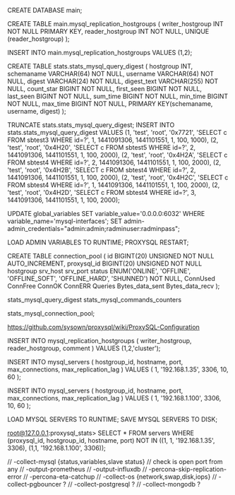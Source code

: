 CREATE DATABASE main;

CREATE TABLE main.mysql_replication_hostgroups (
writer_hostgroup INT NOT NULL PRIMARY KEY,
reader_hostgroup INT NOT NULL,
UNIQUE (reader_hostgroup)
);

INSERT INTO main.mysql_replication_hostgroups VALUES (1,2);

CREATE TABLE stats.stats_mysql_query_digest (
  hostgroup INT,
  schemaname VARCHAR(64) NOT NULL,
  username VARCHAR(64) NOT NULL,
  digest VARCHAR(24) NOT NULL,
  digest_text VARCHAR(255) NOT NULL,
  count_star BIGINT NOT NULL,
  first_seen BIGINT NOT NULL,
  last_seen BIGINT NOT NULL,
  sum_time BIGINT NOT NULL,
  min_time BIGINT NOT NULL,
  max_time BIGINT NOT NULL,
  PRIMARY KEY(schemaname, username, digest)
);

TRUNCATE stats.stats_mysql_query_digest;
INSERT INTO stats.stats_mysql_query_digest
VALUES
(1, 'test', 'root', '0x7721', 'SELECT c FROM sbtest3 WHERE id=?', 1, 1441091306, 1441101551, 1, 100, 1000),
(2, 'test', 'root', '0x4H20', 'SELECT c FROM sbtest5 WHERE id=?', 2, 1441091306, 1441101551, 1, 100, 2000),
(2, 'test', 'root', '0x4H2A', 'SELECT c FROM sbtest4 WHERE id=?', 2, 1441091306, 1441101551, 1, 100, 2000),
(2, 'test', 'root', '0x4H2B', 'SELECT c FROM sbtest4 WHERE id=?', 2, 1441091306, 1441101551, 1, 100, 2000),
(2, 'test', 'root', '0x4H2C', 'SELECT c FROM sbtest4 WHERE id=?', 1, 1441091306, 1441101551, 1, 100, 2000),
(2, 'test', 'root', '0x4H2D', 'SELECT c FROM sbtest4 WHERE id=?', 3, 1441091306, 1441101551, 1, 100, 2000);

UPDATE global_variables SET variable_value='0.0.0.0:6032' WHERE variable_name='mysql-interfaces';
SET admin-admin_credentials="admin:admin;radminuser:radminpass";

LOAD ADMIN VARIABLES TO RUNTIME;
PROXYSQL RESTART;

CREATE TABLE connection_pool (
  id BIGINT(20) UNSIGNED NOT NULL AUTO_INCREMENT,
  proxysql_id BIGINT(20) UNSIGNED NOT NULL
  hostgroup
  srv_host
  srv_port
  status ENUM('ONLINE', 'OFFLINE', 'OFFLINE_SOFT', 'OFFLINE_HARD', 'SHUNNED') NOT NULL,
  ConnUsed
  ConnFree
  ConnOK
  ConnERR
  Queries
  Bytes_data_sent
  Bytes_data_recv
);

stats_mysql_query_digest
stats_mysql_commands_counters

stats_mysql_connection_pool;

https://github.com/sysown/proxysql/wiki/ProxySQL-Configuration


INSERT INTO mysql_replication_hostgroups (
  writer_hostgroup,
  reader_hostgroup,
  comment
) VALUES (1,2,'cluster');

INSERT INTO mysql_servers (
      hostgroup_id,
      hostname,
      port,
      max_connections,
      max_replication_lag
    ) VALUES (
      1,
      '192.168.1.35',
      3306,
      10,
      60
    );

INSERT INTO mysql_servers (
      hostgroup_id,
      hostname,
      port,
      max_connections,
      max_replication_lag
    ) VALUES (
      1,
      '192.168.1.100',
      3306,
      10,
      60
    );


LOAD MYSQL SERVERS TO RUNTIME;
SAVE MYSQL SERVERS TO DISK;

root@127.0.0.1:proxysql_stats> SELECT * FROM servers WHERE (proxysql_id, hostgroup_id, hostname, port) NOT IN ((1, 1, '192.168.1.35', 3306), (1,1, '192.168.1.100', 3306));


  // -collect-mysql {status,variables,slave status}
  // check is open port from any
  // -output-prometheus
  // -output-influxdb
  // -percona-skip-replication-error
  // -percona-eta-catchup
  // -collect-os {network,swap,disk,iops}
  // -collect-pgbouncer ?
  // -collect-postgresql ?
  // -collect-mongodb ?
